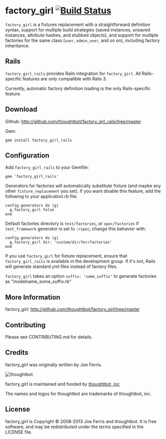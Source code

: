 factory_girl [![Build Status](https://secure.travis-ci.org/thoughtbot/factory_girl_rails.png)](http://travis-ci.org/thoughtbot/factory_girl_rails?branch=master)
============

`factory_girl` is a fixtures replacement with a straightforward definition
syntax, support for multiple build strategies (saved instances, unsaved
instances, attribute hashes, and stubbed objects), and support for multiple
factories for the same class (`user`, `admin_user`, and so on), including factory
inheritance.

Rails
-----

`factory_girl_rails` provides Rails integration for `factory_girl`. All
Rails-specific features are only compatible with Rails 3.

Currently, automatic factory definition loading is the only Rails-specific feature.

Download
--------

Github: http://github.com/thoughtbot/factory_girl_rails/tree/master

Gem:

    gem install factory_girl_rails

Configuration
-------------

Add `factory_girl_rails` to your Gemfile:

    gem 'factory_girl_rails'

Generators for factories will automatically substitute fixture (and maybe any other
`fixture_replacement` you set). If you want disable this feature, add the
following to your application.rb file:

    config.generators do |g|
      g.factory_girl false
    end

Default factories directory is `test/factories`, or `spec/factories` if
`test_framework` generator is set to `:rspec`; change this behavior with:

    config.generators do |g|
      g.factory_girl dir: 'custom/dir/for/factories'
    end

If you use `factory_girl` for fixture replacement, ensure that
`factory_girl_rails` is available in the development group. If it's not, Rails
will generate standard yml files instead of factory files.

`factory_girl` takes an option `suffix: 'some_suffix'`
to generate factories as "modelname_some_suffix.rb"

More Information
----------------

factory_girl: http://github.com/thoughtbot/factory_girl/tree/master


Contributing
------------

Please see CONTRIBUTING.md for details.

Credits
-------

factory_girl was originally written by Joe Ferris.

![thoughtbot](http://thoughtbot.com/images/tm/logo.png)

factory_girl is maintained and funded by [thoughtbot, inc](http://thoughtbot.com/community)

The names and logos for thoughtbot are trademarks of thoughtbot, inc.

License
-------

factory_girl is Copyright © 2008-2013 Joe Ferris and thoughtbot. It is free software, and may be redistributed under the terms specified in the LICENSE file.
